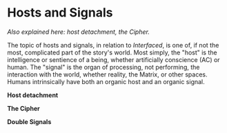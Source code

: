 # Hosts and Signals

*Also explained here: host detachment, the Cipher.*

The topic of hosts and signals, in relation to *Interfaced*, is one of, if not
the most, complicated part of the story's world. Most simply, the "host" is the
intelligence or sentience of a being, whether artificially conscience (AC) or
human. The "signal" is the organ of processing, not performing, the interaction
with the world, whether reality, the Matrix, or other spaces. Humans
intrinsically have both an organic host and an organic signal.

**Host detachment**

**The Cipher**

**Double Signals**


